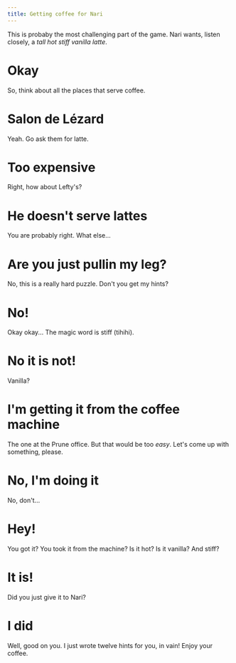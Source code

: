 ```yaml
---
title: Getting coffee for Nari
---
```


This is probaby the most challenging part of the game. Nari wants, listen closely, a _tall hot stiff vanilla latte_.

# Okay
So, think about all the places that serve coffee.

# Salon de Lézard
Yeah. Go ask them for latte.

# Too expensive
Right, how about Lefty's?

# He doesn't serve lattes
You are probably right. What else...

# Are you just pullin my leg?
No, this is a really hard puzzle. Don't you get my hints?

# No!
Okay okay... The magic word is stiff (tihihi).

# No it is not!
Vanilla?

# I'm getting it from the coffee machine
The one at the Prune office. But that would be too _easy_. Let's come up with something, please.

# No, I'm doing it
No, don't...

# Hey!
You got it? You took it from the machine? Is it hot? Is it vanilla? And stiff?

# It is!
Did you just give it to Nari?

# I did
Well, good on you. I just wrote twelve hints for you, in vain! Enjoy your coffee.
